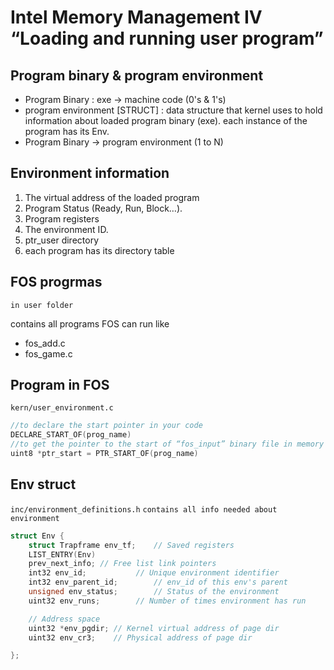 # Intel Memory Management IV “Loading and running user program”

## Program binary & program environment 
- Program Binary : exe -> machine code (0's & 1's) 
- program environment [STRUCT] : data structure that kernel uses to hold information about loaded program binary (exe). each instance of the program has its Env.
- Program Binary -> program environment (1 to N)

## Environment information

1. The virtual address of the loaded program 
2. Program Status (Ready, Run, Block…).
3. Program registers
4. The environment ID.
5. ptr_user directory 
6. each program has its directory table   

## FOS progrmas 
`in user folder`

contains all programs FOS can run like  

- fos_add.c
- fos_game.c 

## Program in FOS  
`kern/user_environment.c`

```c
//to declare the start pointer in your code
DECLARE_START_OF(prog_name)		
//to get the pointer to the start of “fos_input” binary file in memory
uint8 *ptr_start = PTR_START_OF(prog_name) 
```

## Env struct
`inc/environment_definitions.h` 
`contains all info needed about environment`
```c
struct Env {
	struct Trapframe env_tf;	// Saved registers
	LIST_ENTRY(Env)
	prev_next_info;	// Free list link pointers
	int32 env_id;			// Unique environment identifier
	int32 env_parent_id;		// env_id of this env's parent
	unsigned env_status;		// Status of the environment
	uint32 env_runs;		// Number of times environment has run

	// Address space
	uint32 *env_pgdir; // Kernel virtual address of page dir
	uint32 env_cr3;	   // Physical address of page dir

};

```

